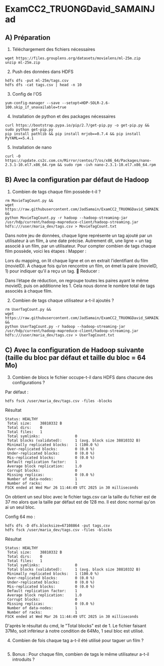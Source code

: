 # ExamCC2_TRUONGDavid_SAMAINJad

## A) Préparation

1) Téléchargement des fichiers nécessaires
```
wget https://files.grouplens.org/datasets/movielens/ml-25m.zip
unzip ml-25m.zip
```

2) Push des données dans HDFS
```
hdfs dfs -put ml-25m/tags.csv
hdfs dfs -cat tags.csv | head -n 10
```

3) Config de l'OS
```
yum-config-manager --save --setopt=HDP-SOLR-2.6-100.skip_if_unavailable=true
```

4) Installation de python et des packages nécessaires
```
curl https://bootstrap.pypa.io/pip/2.7/get-pip.py -o get-pip.py && sudo python get-pip.py 
pip install pathlib && pip install mrjob==0.7.4 && pip install PyYAML==5.4.1
```

5) Installation de nano
```
curl -O https://update.cs2c.com.cn/Mirror/centos/7/os/x86_64/Packages/nano-2.3.1-10.el7.x86_64.rpm && sudo rpm -ivh nano-2.3.1-10.el7.x86_64.rpm      
```

## B) Avec la configuration par défaut de Hadoop

1. Combien de tags chaque film possède-t-il ?
```
rm MovieTagCount.py &&
wget https://raw.githubusercontent.com/JadSamain/ExamCC2_TRUONGDavid_SAMAINJad/refs/heads/main/MovieTagCount.py &&
python MovieTagCount.py -r hadoop --hadoop-streaming-jar /usr/hdp/current/hadoop-mapreduce-client/hadoop-streaming.jar hdfs:///user/maria_dev/tags.csv > MovieTagCount.txt
```
Dans notre jeu de données, chaque ligne représente un tag ajouté par un utilisateur à un film, à une date précise. Autrement dit, une ligne = un tag associé à un film, par un utilisateur.
Pour compter combien de tags chaque film possède, voici les étapes :
Mapper :

Lors du mapping, on lit chaque ligne et on en extrait l’identifiant du film (movieID).
À chaque fois qu’on rencontre un film, on émet la paire (movieID, 1) pour indiquer qu’il a reçu un tag.
🔹 Reducer :

Dans l’étape de réduction, on regroupe toutes les paires ayant le même movieID, puis on additionne les 1.
Cela nous donne le nombre total de tags associés à chaque film.

2. Combien de tags chaque utilisateur a-t-il ajoutés ?
```
rm UserTagCount.py &&
wget https://raw.githubusercontent.com/JadSamain/ExamCC2_TRUONGDavid_SAMAINJad/refs/heads/main/UserTagCount.py &&
python UserTagCount.py -r hadoop --hadoop-streaming-jar /usr/hdp/current/hadoop-mapreduce-client/hadoop-streaming.jar hdfs:///user/maria_dev/tags.csv > UserTagCount.txt
```

## C) Avec la configuration de Hadoop suivante (taille du bloc par défaut et taille du bloc = 64 Mo)

3. Combien de blocs le fichier occupe-t-il dans HDFS dans chacune des configurations ?

Par défaut :
```
hdfs fsck /user/maria_dev/tags.csv -files -blocks
```

Résultat
```
Status: HEALTHY
 Total size:    38810332 B
 Total dirs:    0
 Total files:   1
 Total symlinks:                0
 Total blocks (validated):      1 (avg. block size 38810332 B)
 Minimally replicated blocks:   1 (100.0 %)
 Over-replicated blocks:        0 (0.0 %)
 Under-replicated blocks:       0 (0.0 %)
 Mis-replicated blocks:         0 (0.0 %)
 Default replication factor:    1
 Average block replication:     1.0
 Corrupt blocks:                0
 Missing replicas:              0 (0.0 %)
 Number of data-nodes:          1
 Number of racks:               1
FSCK ended at Wed Mar 26 11:44:49 UTC 2025 in 30 milliseconds
```
On obtient un seul bloc avec le fichier tags.csv car la taille du fichier est de 37 mo alors que la taille par défaut est de 128 mo. Il est donc normal qu'on ai un seul bloc.

Config 64 mo :
```
hdfs dfs -D dfs.blocksize=67108864 -put tags.csv
hdfs fsck /user/maria_dev/tags.csv -files -blocks
```

Résultat
```
Status: HEALTHY
 Total size:    38810332 B
 Total dirs:    0
 Total files:   1
 Total symlinks:                0
 Total blocks (validated):      1 (avg. block size 38810332 B)
 Minimally replicated blocks:   1 (100.0 %)
 Over-replicated blocks:        0 (0.0 %)
 Under-replicated blocks:       0 (0.0 %)
 Mis-replicated blocks:         0 (0.0 %)
 Default replication factor:    1
 Average block replication:     1.0
 Corrupt blocks:                0
 Missing replicas:              0 (0.0 %)
 Number of data-nodes:          1
 Number of racks:               1
FSCK ended at Wed Mar 26 11:44:49 UTC 2025 in 30 milliseconds
```
D'après le résultat du cmd, le "Total blocks" est de 1. Le fichier faisant 37Mo, soit inférieur à notre condition de 64Mo, 1 seul bloc est utilisé.

4. Combien de fois chaque tag a-t-il été utilisé pour taguer un film ?
```
```

5. Bonus : Pour chaque film, combien de tags le même utilisateur a-t-il introduits ?
```
```
